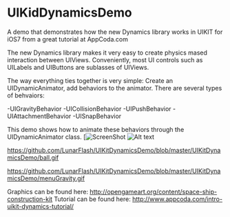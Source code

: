 UIKidDynamicsDemo
=================

A demo that demonstrates how the new Dynamics library works in UIKIT for iOS7 from a great tutorial at AppCoda.com

The new Dynamics library makes it very easy to create physics mased interaction between UIViews. Conveniently, most UI controls such as UILabels and UIButtons are sublasses of UIViews. 

The way everything ties together is very simple:
Create an UIDynamicAnimator, add behaviors to the animator. There are several types of behvaiors:

-UIGravityBehavior
-UICollisionBehavior
-UIPushBehavior
-UIAttachmentBehavior
-UISnapBehavior

This demo shows how to animate these behaviors through the UIDynamicAnimator class.
[![ScreenShot](https://github.com/LunarFlash/UIKitDynamicsDemo/blob/master/UIKitDynamicsDemo/ball.gif)
![Alt text](https://github.com/LunarFlash/UIKitDynamicsDemo/blob/master/UIKitDynamicsDemo/menuGravity.gif "Menu Gravity")


https://github.com/LunarFlash/UIKitDynamicsDemo/blob/master/UIKitDynamicsDemo/ball.gif

https://github.com/LunarFlash/UIKitDynamicsDemo/blob/master/UIKitDynamicsDemo/menuGravity.gif




Graphics can be found here: http://opengameart.org/content/space-ship-construction-kit
Tutorial can be found here: http://www.appcoda.com/intro-uikit-dynamics-tutorial/
